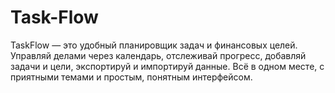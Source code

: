 # Task-Flow
TaskFlow — это удобный планировщик задач и финансовых целей. Управляй делами через календарь, отслеживай прогресс, добавляй задачи и цели, экспортируй и импортируй данные. Всё в одном месте, с приятными темами и простым, понятным интерфейсом.
